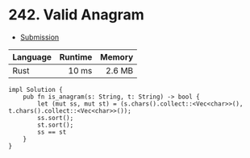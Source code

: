 # 242. Valid Anagram
- [Submission](https://leetcode.com/submissions/detail/1120815190/)

| Language | Runtime | Memory |
| :-       |       -:|      -:|
| Rust | 10 ms | 2.6 MB |
```
impl Solution {
    pub fn is_anagram(s: String, t: String) -> bool {
        let (mut ss, mut st) = (s.chars().collect::<Vec<char>>(), t.chars().collect::<Vec<char>>());
        ss.sort();
        st.sort();
        ss == st
    }
}
```
